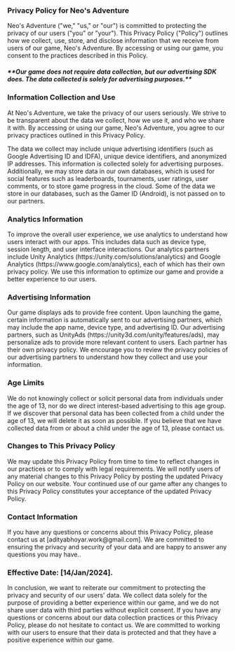 <h3>Privacy Policy for Neo's Adventure</h3>
Neo's Adventure ("we," "us," or "our") is committed to protecting the privacy of our users ("you" or "your"). This Privacy Policy ("Policy") outlines how we collect, use, store, and disclose information that we receive from users of our game, Neo's Adventure. By accessing or using our game, you consent to the practices described in this Policy.

<h5>**Our game does not require data collection, but our advertising SDK does. The data collected is solely for advertising purposes.**<h5>

<h3>Information Collection and Use</h3>
At Neo's Adventure, we take the privacy of our users seriously. We strive to be transparent about the data we collect, how we use it, and who we share it with. By accessing or using our game, Neo's Adventure, you agree to our privacy practices outlined in this Privacy Policy.

The data we collect may include unique advertising identifiers (such as Google Advertising ID and IDFA), unique device identifiers, and anonymized IP addresses. This information is collected solely for advertising purposes. Additionally, we may store data in our own databases, which is used for social features such as leaderboards, tournaments, user ratings, user comments, or to store game progress in the cloud. Some of the data we store in our databases, such as the Gamer ID (Android), is not passed on to our partners.

<h3>Analytics Information</h3>
To improve the overall user experience, we use analytics to understand how users interact with our apps. This includes data such as device type, session length, and user interface interactions. Our analytics partners include Unity Analytics (https://unity.com/solutions/analytics) and Google Analytics (https://www.google.com/analytics), each of which has their own privacy policy. We use this information to optimize our game and provide a better experience to our users.

<h3>Advertising Information</h3>
Our game displays ads to provide free content. Upon launching the game, certain information is automatically sent to our advertising partners, which may include the app name, device type, and advertising ID. Our advertising partners, such as UnityAds (https://unity3d.com/unity/features/ads), may personalize ads to provide more relevant content to users. Each partner has their own privacy policy. We encourage you to review the privacy policies of our advertising partners to understand how they collect and use your information.

<h3>Age Limits</h3>
We do not knowingly collect or solicit personal data from individuals under the age of 13, nor do we direct interest-based advertising to this age group. If we discover that personal data has been collected from a child under the age of 13, we will delete it as soon as possible. If you believe that we have collected data from or about a child under the age of 13, please contact us.


<h3>Changes to This Privacy Policy</h3>
We may update this Privacy Policy from time to time to reflect changes in our practices or to comply with legal requirements. We will notify users of any material changes to this Privacy Policy by posting the updated Privacy Policy on our website. Your continued use of our game after any changes to this Privacy Policy constitutes your acceptance of the updated Privacy Policy.

<h3>Contact Information</h3>
If you have any questions or concerns about this Privacy Policy, please contact us at [adityabhoyar.work@gmail.com]. We are committed to ensuring the privacy and security of your data and are happy to answer any questions you may have..


<h3>Effective Date: [14/Jan/2024].</h3>
  
  
  
In conclusion, we want to reiterate our commitment to protecting the privacy and security of our users' data. We collect data solely for the purpose of providing a better experience within our game, and we do not share user data with third parties without explicit consent. If you have any questions or concerns about our data collection practices or this Privacy Policy, please do not hesitate to contact us. We are committed to working with our users to ensure that their data is protected and that they have a positive experience within our game.
